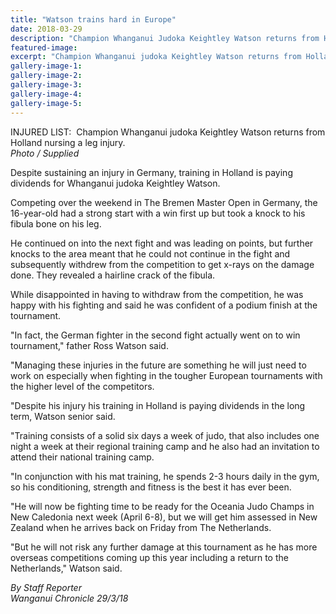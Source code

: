 ```yaml
---
title: "Watson trains hard in Europe"
date: 2018-03-29
description: "Champion Whanganui Judoka Keightley Watson returns from Holland nursing a leg injury..."
featured-image: 
excerpt: "Champion Whanganui judoka Keightley Watson returns from Holland nursing a leg injury."
gallery-image-1: 
gallery-image-2: 
gallery-image-3: 
gallery-image-4: 
gallery-image-5: 
---
```


<p>INJURED LIST:&nbsp;&nbsp;<span>Champion Whanganui judoka Keightley Watson returns from Holland nursing a leg injury.</span><br /><em>Photo / Supplied</em></p>
<p class="element element-paragraph">Despite sustaining an injury in Germany, training in Holland is paying dividends for Whanganui judoka Keightley Watson.</p>
<p class="element element-paragraph">Competing over the weekend in The Bremen Master Open in Germany, the 16-year-old had a strong start with a win first up but took a knock to his fibula bone on his leg.</p>
<p class="element element-paragraph">He continued on into the next fight and was leading on points, but further knocks to the area meant that he could not continue in the fight and subsequently withdrew from the competition to get x-rays on the damage done. They revealed a hairline crack of the fibula.</p>
<p class="element element-paragraph">While disappointed in having to withdraw from the competition, he was happy with his fighting and said he was confident of a podium finish at the tournament.</p>
<p class="element element-paragraph">"In fact, the German fighter in the second fight actually went on to win tournament," father Ross Watson said.</p>
<p class="element element-paragraph">"Managing these injuries in the future are something he will just need to work on especially when fighting in the tougher European tournaments with the higher level of the competitors.</p>
<p class="element element-paragraph">"Despite his injury his training in Holland is paying dividends in the long term, Watson senior said.</p>
<p class="element element-paragraph">"Training consists of a solid six days a week of judo, that also includes one night a week at their regional training camp and he also had an invitation to attend their national training camp.</p>
<p class="element element-paragraph">"In conjunction with his mat training, he spends 2-3 hours daily in the gym, so his conditioning, strength and fitness is the best it has ever been.</p>
<p class="element element-paragraph">"He will now be fighting time to be ready for the Oceania Judo Champs in New Caledonia next week (April 6-8), but we will get him assessed in New Zealand when he arrives back on Friday from The Netherlands.</p>
<p class="element element-paragraph">"But he will not risk any further damage at this tournament as he has more overseas competitions coming up this year including a return to the Netherlands," Watson said.</p>
<p class="element element-paragraph"><em>By Staff Reporter </em><br /><em>Wanganui Chronicle 29/3/18</em></p>

